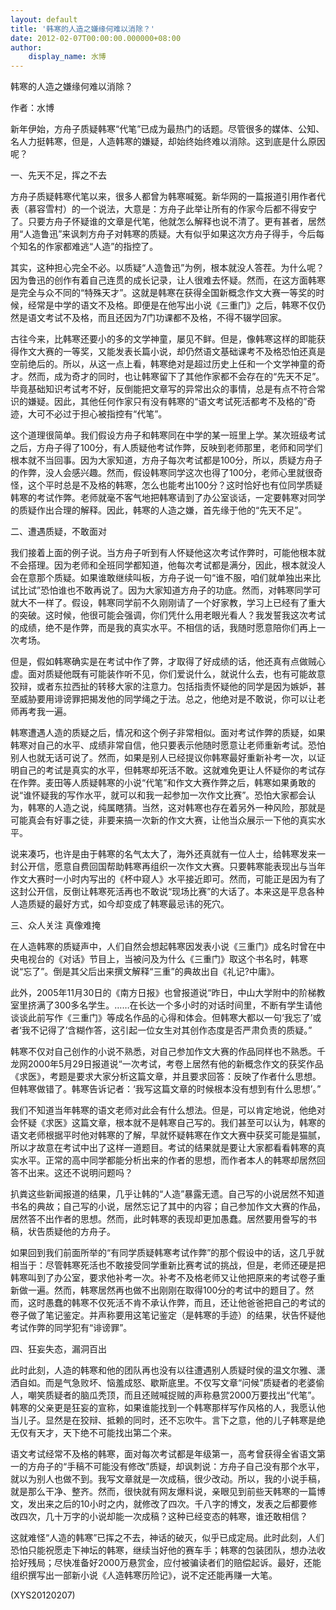 ```yaml
---
layout: default
title: '韩寒的人造之嫌缘何难以消除？'
date: 2012-02-07T00:00:00.000000+08:00
author:
    display_name: 水博
---
```


韩寒的人造之嫌缘何难以消除？

作者：水博

新年伊始，方舟子质疑韩寒“代笔”已成为最热门的话题。尽管很多的媒体、公知、名人力挺韩寒，但是，人造韩寒的嫌疑，却始终始终难以消除。这到底是什么原因呢？

一、先天不足，挥之不去

方舟子质疑韩寒代笔以来，很多人都曾为韩寒喊冤。新华网的一篇报道引用作者代表（慕容雪村）的一个说法，大意是：方舟子此举让所有的作家今后都不得安宁了。只要方舟子怀疑谁的文章是代笔，他就怎么解释也说不清了。更有甚者，居然用“人造鲁迅”来讽刺方舟子对韩寒的质疑。大有似乎如果这次方舟子得手，今后每个知名的作家都难逃“人造”的指控了。

其实，这种担心完全不必。以质疑“人造鲁迅”为例，根本就没人答茬。为什么呢？因为鲁迅的创作有着自己连贯的成长记录，让人很难去怀疑。然而，在这方面韩寒是完全与众不同的“特殊天才”。这就是韩寒在获得全国新概念作文大赛一等奖的时候，经常是中学的语文不及格。即便是在他写出小说《三重门》之后，韩寒不仅仍然是语文考试不及格，而且还因为7门功课都不及格，不得不辍学回家。

古往今来，比韩寒还要小的多的文学神童，屡见不鲜。但是，像韩寒这样的即能获得作文大赛的一等奖，又能发表长篇小说，却仍然语文基础课考不及格恐怕还真是空前绝后的。所以，从这一点上看，韩寒绝对是超过历史上任和一个文学神童的奇才。然而，成为奇才的同时，也让韩寒留下了其他作家都不会存在的“先天不足”。毕竟基础知识考试考不好，反倒能把文章写的异常出众的事情，总是有点不符合常识的嫌疑。因此，其他任何作家只有没有韩寒的“语文考试死活都考不及格的”奇迹，大可不必过于担心被指控有“代笔”。

这个道理很简单。我们假设方舟子和韩寒同在中学的某一班里上学。某次班级考试之后，方舟子得了100分，有人质疑他考试作弊，反映到老师那里，老师和同学们根本就不当回事。因为大家知道，方舟子每次考试都是100分，所以，质疑方舟子的作弊，没人会感兴趣。然而，假设韩寒同学这次也得了100分，老师心里就很奇怪，这个平时总是不及格的韩寒，怎么也能考出100分？这时恰好也有位同学质疑韩寒的考试作弊。老师就毫不客气地把韩寒请到了办公室谈话，一定要韩寒对同学的质疑作出合理的解释。因此，韩寒的人造之嫌，首先缘于他的“先天不足”。

二、遭遇质疑，不敢面对

我们接着上面的例子说。当方舟子听到有人怀疑他这次考试作弊时，可能他根本就不会搭理。因为老师和全班同学都知道，他每次考试都是满分，因此，根本就没人会在意那个质疑。如果谁敢继续叫板，方舟子说一句“谁不服，咱们就单独出来比试比试”恐怕谁也不敢再说了。因为大家知道方舟子的功底。然而，对韩寒同学可就大不一样了。假设，韩寒同学前不久刚刚请了一个好家教，学习上已经有了重大的突破。这时候，他很可能会强调，你们凭什么用老眼光看人？我发誓我这次考试的成绩，绝不是作弊，而是我的真实水平。不相信的话，我随时愿意陪你们再上一次考场。

但是，假如韩寒确实是在考试中作了弊，才取得了好成绩的话，他还真有点做贼心虚。面对质疑他既有可能装作听不见，你们爱说什么，就说什么去，也有可能故意狡辩，或者东拉西扯的转移大家的注意力。包括指责怀疑他的同学是因为嫉妒，甚至威胁要用诽谤罪把揭发他的同学绳之于法。总之，他绝对是不敢说，你可以让老师再考我一遍。

韩寒遭遇人造的质疑之后，情况和这个例子非常相似。面对考试作弊的质疑，如果韩寒对自己的水平、成绩非常自信，他只要表示他随时愿意让老师重新考试。恐怕别人也就无话可说了。然而，如果是别人已经提议你韩寒最好重新补考一次，以证明自己的考试是真实的水平，但韩寒却死活不敢。这就难免更让人怀疑你的考试存在作弊。麦田等人质疑韩寒的小说“代笔”和作文大赛作弊之后，韩寒如果勇敢的说“谁怀疑我的写作水平，就可以和我一起参加一次作文比赛”。恐怕大家都会认为，韩寒的人造之说，纯属瞎猜。当然，这对韩寒也存在着另外一种风险，那就是可能真会有好事之徒，非要来搞一次新的作文大赛，让他当众展示一下他的真实水平。

说来凑巧，也许是由于韩寒的名气太大了，海外还真就有一位人士，给韩寒发来一封公开信，愿意自费回国帮助韩寒再组织一次作文大赛。只要韩寒能表现出与当年作文大赛时一小时内写出的《杯中窥人》水平接近即可。然而，可能正是因为有了这封公开信，反倒让韩寒死活再也不敢说“现场比赛”的大话了。本来这是平息各种人造质疑的最好方式，如今却变成了韩寒最忌讳的死穴。

三、众人关注 真像难掩

在人造韩寒的质疑声中，人们自然会想起韩寒因发表小说《三重门》成名时曾在中央电视台的《对话》节目上，当被问及为什么《三重门》取这个书名时，韩寒说“忘了”。倒是其父后出来撰文解释“三重”的典故出自《礼记?中庸》。

此外，2005年11月30日的《南方日报》也曾报道说“昨日，中山大学附中的阶梯教室里挤满了300多名学生。……在长达一个多小时的对话时间里，不断有学生请他谈谈此前写作《三重门》等成名作品的心得和体会。但韩寒大都以一句‘我忘了’或者‘我不记得了’含糊作答，这引起一位女生对其创作态度是否严肃负责的质疑。”

韩寒不仅对自己创作的小说不熟悉，对自己参加作文大赛的作品同样也不熟悉。千龙网2000年5月29日报道说“一次考试，考卷上居然有他的新概念作文的获奖作品《求医》，考题是要求大家分析这篇文章，并且要求回答：反映了作者什么思想。但韩寒做错了。韩寒告诉记者：‘我写这篇文章的时候根本没有想到有什么思想’。”

我们不知道当年韩寒的语文老师对此会有什么想法。但是，可以肯定地说，他绝对会怀疑《求医》这篇文章，根本就不是韩寒自己写的。我们甚至可以认为，韩寒的语文老师根据平时他对韩寒的了解，早就怀疑韩寒在作文大赛中获奖可能是猫腻，所以才故意在考试中出了这样一道题目。考试的结果就是要让大家都看看韩寒的真实水平。正常的高中同学都能分析出来的作者的思想，而作者本人的韩寒却居然回答不出来。这还不说明问题吗？

扒粪这些新闻报道的结果，几乎让韩的“人造”暴露无遗。自己写的小说居然不知道书名的典故；自己写的小说，居然忘记了其中的内容；自己参加作文大赛的作品，居然答不出作者的思想。然而，此时韩寒的表现却更加愚蠢。居然要用誊写的书稿，状告质疑他的方舟子。

如果回到我们前面所举的“有同学质疑韩寒考试作弊”的那个假设中的话，这几乎就相当于：尽管韩寒死活也不敢接受同学重新比赛考试的挑战，但是，老师还硬是把韩寒叫到了办公室，要求他补考一次。补考不及格老师又让他把原来的考试卷子重新做一遍。然而，韩寒居然再也做不出刚刚在取得100分的考试中的题目了。然而，这时愚蠢的韩寒不仅死活不肯不承认作弊，而且，还让他爸爸把自己的考试的卷子做了笔记鉴定。并声称要用这笔记鉴定（是韩寒的手迹）的结果，状告怀疑他考试作弊的同学犯有“诽谤罪”。

四、狂妄失态，漏洞百出

此时此刻，人造的韩寒和他的团队再也没有以往遭遇别人质疑时侯的温文尔雅、潇洒自如。而是气急败坏、恼羞成怒、歇斯底里。不仅写文章“问候”质疑者的老婆偷人，嘲笑质疑者的脑瓜秃顶，而且还贼喊捉贼的声称悬赏2000万要找出“代笔”。韩寒的父亲更是狂妄的宣称，如果谁能找到一个韩寒那样写作风格的人，我愿认他当儿子。显然是在狡辩、抵赖的同时，还不忘吹牛。言下之意，他的儿子韩寒是绝无仅有天才，天下绝不可能找出第二个来。

语文考试经常不及格的韩寒，面对每次考试都是年级第一，高考曾获得全省语文第一的方舟子的“手稿不可能没有修改”质疑，却讽刺说：方舟子自己没有那个水平，就以为别人也做不到。我写文章就是一次成稿，很少改动。所以，我的小说手稿，就是那么干净、整齐。然而，很快就有网友爆料说，亲眼见到前些天韩寒的一篇博文，发出来之后的10小时之内，就修改了四次。千八字的博文，发表之后都要修改四次，几十万字的小说却能一次成稿？这种已经变态的韩寒，谁还敢相信？

这就难怪“人造的韩寒”已挥之不去，神话的破灭，似乎已成定局。此时此刻，人们恐怕只能祝愿走下神坛的韩寒，继续当好他的赛车手；韩寒的包装团队，想办法收拾好残局；尽快准备好2000万悬赏金，应付被骗读者们的赔偿起诉。最好，还能组织撰写出一部新小说《人造韩寒历险记》，说不定还能再赚一大笔。

(XYS20120207)

